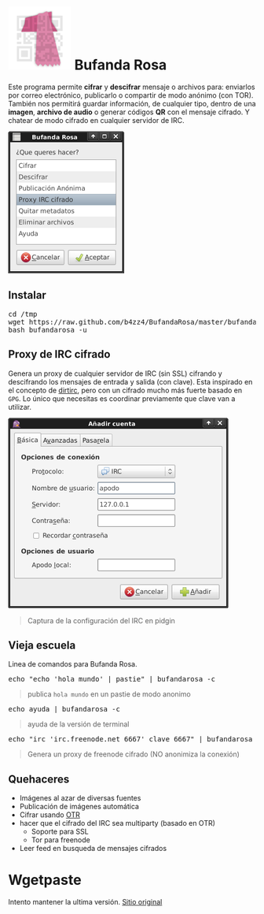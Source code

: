 # ![captura del programa](img/bufandarosa.png) Bufanda Rosa


Este programa permite **cifrar** y **descifrar** mensaje o archivos para: enviarlos por correo electrónico, publicarlo o compartir de modo anónimo (con TOR). 
También nos permitirá guardar información, de cualquier tipo, dentro de una **imagen**,  **archivo de audio** o generar códigos **QR** con el mensaje cifrado.
Y chatear de modo cifrado en cualquier servidor de IRC.

![captura del programa](img/cifrado.png)

## Instalar

<pre>
cd /tmp
wget https://raw.github.com/b4zz4/BufandaRosa/master/bufandarosa
bash bufandarosa -u
</pre>

## Proxy de IRC cifrado

Genera un proxy de cualquier servidor de IRC (sin SSL) cifrando y descifrando los mensajes de entrada y salida (con clave).
Esta inspirado en el concepto de [dirtirc](http://dirtirc.sf.net), pero con un cifrado mucho más fuerte basado en `GPG`.
Lo único que necesitas es coordinar previamente que clave van a utilizar.

![captura del programa](img/irc.png)
> Captura de la configuración del IRC en pidgin

## Vieja escuela

Linea de comandos para Bufanda Rosa.

<pre>
echo "echo 'hola mundo' | pastie" | bufandarosa -c
</pre>
> publica `hola mundo` en un pastie de modo anonimo

<pre>
echo ayuda | bufandarosa -c
</pre>
> ayuda de la versión de terminal

<pre>
echo "irc 'irc.freenode.net 6667' clave 6667" | bufandarosa -c
</pre>
> Genera un proxy de freenode cifrado (NO anonimiza la conexión)

## Quehaceres

* Imágenes al azar de diversas fuentes
* Publicación de imágenes automática
* Cifrar usando [OTR](http://www.cypherpunks.ca/otr/)
* hacer que el cifrado del IRC sea multiparty (basado en OTR)
  * Soporte para SSL
  * Tor para freenode
* Leer feed en busqueda de mensajes cifrados

# Wgetpaste

Intento mantener la ultima versión. [Sitio original](http://wgetpaste.zlin.dk/)
